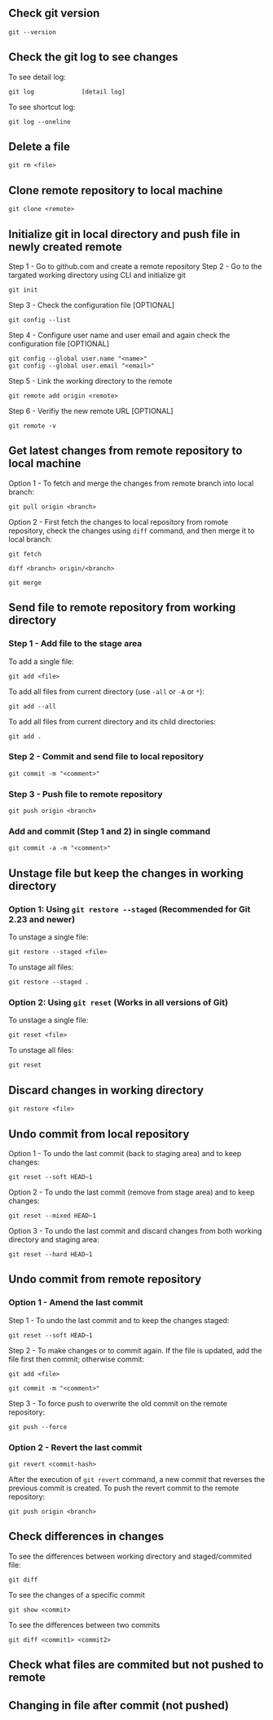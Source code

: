## Check git version
```
git --version
```


## Check the git log to see changes
To see detail log:
```
git log				[detail log]
```
To see shortcut log:
```
git log --oneline
```


## Delete a file
```
git rm <file>
```


## Clone remote repository to local machine
```
git clone <remote>
```


## Initialize git in local directory and push file in newly created remote
Step 1 - Go to github.com and create a remote repository
Step 2 - Go to the targated working directory using CLI and initialize git
```
git init
```
Step 3 - Check the configuration file [OPTIONAL]
```
git config --list
```
Step 4 - Configure user name and user email and again check the configuration file [OPTIONAL]
```
git config --global user.name "<name>"
git config --global user.email "<email>"
```
Step 5 - Link the working directory to the remote
```
git remote add origin <remote>
```
Step 6 - Verifiy the new remote URL [OPTIONAL]
```
git remote -v 
```


## Get latest changes from remote repository to local machine
Option 1 - To fetch and merge the changes from remote branch into local branch:
```
git pull origin <branch>
```
Option 2 - First fetch the changes to local repository from romote repository, check the changes using ```diff``` command, and then merge it to local branch:
```
git fetch
```
```
diff <branch> origin/<branch>
```
```
git merge
```


## Send file to remote repository from working directory
### Step 1 - Add file to the stage area
To add a single file:
```
git add <file>
```
To add all files from current directory (use ```-all``` or ```-A``` or ```*```):
```
git add --all
```
To add all files from current directory and its child directories:
```
git add .
```
### Step 2 - Commit and send file to local repository
```
git commit -m "<comment>"
```
### Step 3 - Push file to remote repository
```
git push origin <branch>
```
### Add and commit (Step 1 and 2) in single command
```
git commit -a -m "<comment>"
```


## Unstage file but keep the changes in working directory
### Option 1: Using ```git restore --staged``` (Recommended for Git 2.23 and newer)
To unstage a single file:
```
git restore --staged <file>
```
To unstage all files:
```
git restore --staged .
```
### Option 2: Using ```git reset``` (Works in all versions of Git)
To unstage a single file:
```
git reset <file>
```
To unstage all files:
```
git reset
```


## Discard changes in working directory
```
git restore <file>
```


## Undo commit from local repository
Option 1 - To undo the last commit (back to staging area) and to keep changes:
```
git reset --soft HEAD~1
```

Option 2 - To undo the last commit (remove from stage area) and to keep changes:
```
git reset --mixed HEAD~1
```
Option 3 - To undo the last commit and discard changes from both working directory and staging area:
```
git reset --hard HEAD~1
```


## Undo commit from remote repository
### Option 1 - Amend the last commit
Step 1 - To undo the last commit and to keep the changes staged:
```
git reset --soft HEAD~1
```
Step 2 - To make changes or to commit again. If the file is updated, add the file first then commit; otherwise commit:
```
git add <file>
```
```
git commit -m "<comment>"
```
Step 3 - To force push to overwrite the old commit on the remote repository:
```
git push --force

```
### Option 2 - Revert the last commit
```
git revert <commit-hash>
```
After the execution of ```git revert``` command, a new commit that reverses the previous commit is created. To push the revert commit to the remote repository:
```
git push origin <branch>
```


## Check differences in changes
To see the differences between working directory and staged/commited file:
```
git diff
```
To see the changes of a specific commit
```
git show <commit>
```
To see the differences between two commits
```
git diff <commit1> <commit2>
```


## Check what files are commited but not pushed to remote
## Changing in file after commit (not pushed)
